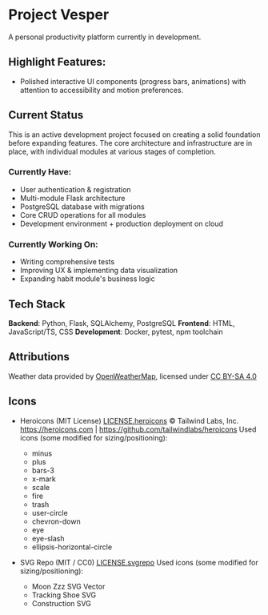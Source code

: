# Project Vesper
A personal productivity platform currently in development.

## Highlight Features:
- Polished interactive UI components (progress bars, animations) with attention to accessibility and motion preferences.


## Current Status
This is an active development project focused on creating a solid foundation before expanding features. 
The core architecture and infrastructure are in place, with individual modules at various stages of completion.

### Currently Have:
- User authentication & registration
- Multi-module Flask architecture
- PostgreSQL database with migrations
- Core CRUD operations for all modules
- Development environment + production deployment on cloud

### Currently Working On:
- Writing comprehensive tests
- Improving UX & implementing data visualization
- Expanding habit module's business logic
  
## Tech Stack
**Backend**: Python, Flask, SQLAlchemy, PostgreSQL
**Frontend**: HTML, JavaScript/TS, CSS
**Development**: Docker, pytest, npm toolchain




## Attributions
Weather data provided by [OpenWeatherMap](https://openweathermap.org/), licensed under [CC BY-SA 4.0](https://creativecommons.org/licenses/by-sa/4.0/)

## Icons
- Heroicons (MIT License) [LICENSE.heroicons](app/static_src/img/icons/originals/LICENSE.heroicons)
  © Tailwind Labs, Inc.
  https://heroicons.com | https://github.com/tailwindlabs/heroicons
  Used icons (some modified for sizing/positioning):
  - minus
  - plus
  - bars-3
  - x-mark
  - scale
  - fire
  - trash
  - user-circle
  - chevron-down
  - eye
  - eye-slash
  - ellipsis-horizontal-circle

- SVG Repo (MIT / CC0) [LICENSE.svgrepo](app/static_src/img/icons/originals/LICENSE.svgrepo)
  Used icons (some modified for sizing/positioning):
  - Moon Zzz SVG Vector
  - Tracking Shoe SVG
  - Construction SVG